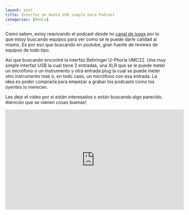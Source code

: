 ```yaml
---
layout: post
title: Interfaz de Audio USB simple para Podcast
categories: [Media]
---
```


Como saben, estoy reavivando el podcast desde mi [canal de ivoox](http://ar.ivoox.com/es/neositelinux-podcast-2017-0-eligiendo-a-audios-mp3_rf_19666910_1.html) por lo que estoy buscando equipos para ver como se le puede darle calidad al mismo. Es por eso que buscando en youtube, gran fuente de reviews de equipos de todo tipo.

Asi que buscando encontré la interfaz Behringer U-Phoria UMC22. Una muy simple interfaz USB la cual tiene 2 entradas, una XLR que se le puede meter un micrófono o un instrumento y otra entrada plug la cual se puede meter otro instrumento mas o, en todo caso, un micrófono con esa entrada.
La idea es poder comprarla para empezar a grabar los podcasts como los oyentes lo merecen.

Les dejo el video por si están interesados o están buscando algo parecido. Atención que se vienen cosas buenas!

<iframe width="560" height="315" src="https://www.youtube.com/embed/FLNDxdtBGVc" frameborder="0" allowfullscreen></iframe>
